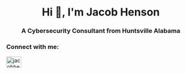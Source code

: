 <h1 align="center">Hi 👋, I'm Jacob Henson</h1>
<h3 align="center">A Cybersecurity Consultant from Huntsville Alabama</h3>

<h3 align="left">Connect with me:</h3>
<p align="left">
<a href="https://linkedin.com/in/jacobhenson" target="blank"><img align="center" src="https://raw.githubusercontent.com/rahuldkjain/github-profile-readme-generator/master/src/images/icons/Social/linked-in-alt.svg" alt="jacobhenson" height="30" width="40" /></a>
</p>


